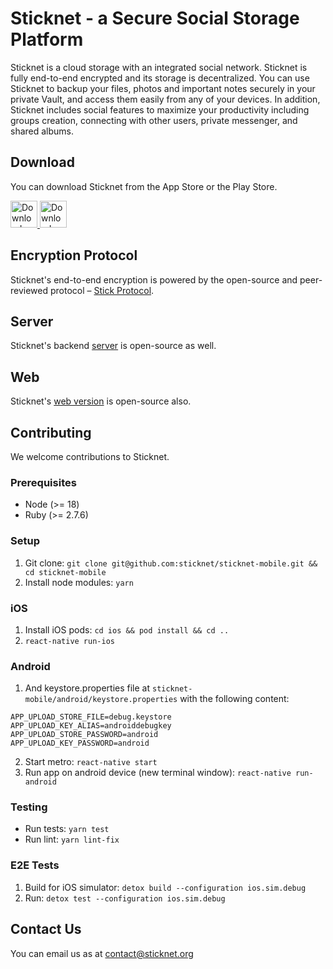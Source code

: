 # Sticknet - a Secure Social Storage Platform

Sticknet is a cloud storage with an integrated social network. Sticknet is fully end-to-end encrypted and its storage is 
decentralized. You can use Sticknet to backup your files, photos and important notes
securely in your private Vault, and access them easily from any of your devices. In addition, Sticknet includes
social features to maximize your productivity including groups creation, connecting with other users, private messenger,
and shared albums.

## Download

You can download Sticknet from the App Store or the Play Store.

<a href="https://apps.apple.com/app/sticknet-encrypted-platform/id1576169188">
  <img alt="Download on App Store" src="https://user-images.githubusercontent.com/7317008/43209852-4ca39622-904b-11e8-8ce1-cdc3aee76ae9.png" height=43>
</a>
<a href="https://play.google.com/store/apps/details?id=com.stiiick">
  <img alt="Download on Google Play" src="https://play.google.com/intl/en_us/badges/images/badge_new.png" height=43>
</a>

## Encryption Protocol

Sticknet's end-to-end encryption is powered by the open-source and peer-reviewed
protocol – [Stick Protocol](https://github.com/sticknet/stick-protocol).

## Server

Sticknet's backend [server](https://github.com/sticknet/sticknet-engine) is open-source as well.

## Web

Sticknet's [web version](https://github.com/sticknet/sticknet-web) is open-source also.

## Contributing

We welcome contributions to Sticknet.

### Prerequisites

- Node (>= 18)
- Ruby (>= 2.7.6)

### Setup

1. Git clone: `git clone git@github.com:sticknet/sticknet-mobile.git && cd sticknet-mobile`
2. Install node modules: `yarn`


### iOS

1. Install iOS pods: `cd ios && pod install && cd ..`
2. `react-native run-ios`

### Android

1. And keystore.properties file at `sticknet-mobile/android/keystore.properties` with the following content:
```
APP_UPLOAD_STORE_FILE=debug.keystore
APP_UPLOAD_KEY_ALIAS=androiddebugkey
APP_UPLOAD_STORE_PASSWORD=android
APP_UPLOAD_KEY_PASSWORD=android
```
2. Start metro: `react-native start`
3. Run app on android device (new terminal window): `react-native run-android`

### Testing

- Run tests: `yarn test`
- Run lint: `yarn lint-fix`

### E2E Tests

1. Build for iOS simulator: `detox build --configuration ios.sim.debug`
2. Run: `detox test --configuration ios.sim.debug`

## Contact Us

You can email us as at contact@sticknet.org
